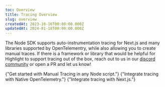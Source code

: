 ```yaml
---
toc: Overview
title: Tracing Overview
slug: overview
createdAt: 2023-10-16T00:00:00.000Z
updatedAt: 2024-01-18T00:00:00.000Z
---
```


The Node SDK supports auto-instrumentation tracing for Next.js and many libraries supported by OpenTelementry, while also allowing you to create manual traces. If there is a framework or library that would be helpful for Highlight to support tracing out of the box, reach out to us in our [discord community](https://highlight.io/community) or open a PR and let us know!

<DocsCardGroup>
    <DocsCard title="Manual Tracing" href="./2_manual.md">
        {"Get started with Manual Tracing in any Node script."}
    </DocsCard>
    <DocsCard title="Node.js OpenTelemetry" href="../../7_native-opentelemetry/4_tracing.md">
        {"Integrate tracing with Native OpenTelemetry."}
    </DocsCard>
    <DocsCard title="Next.js OpenTelemetry" href="./3_nextjs.md">
        {"Integrate tracing with Next.js."}
    </DocsCard>
</DocsCardGroup>
